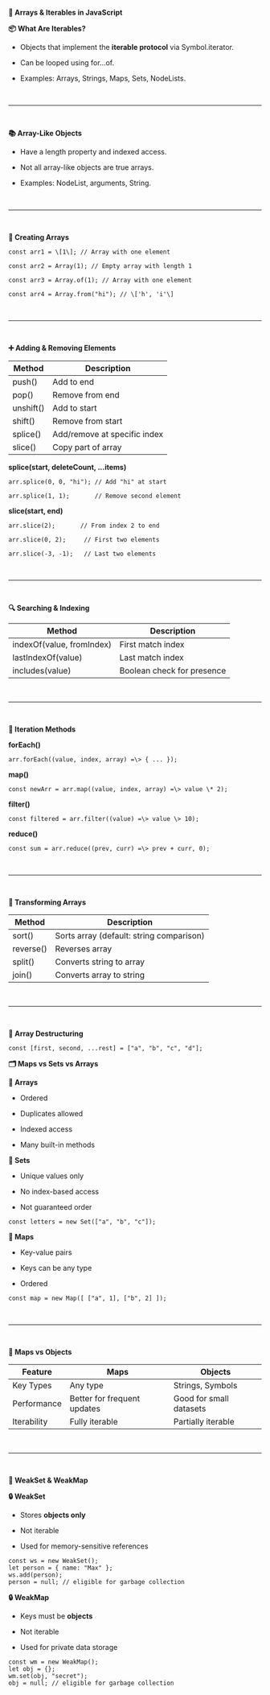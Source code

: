 **🔁 Arrays & Iterables in JavaScript**

**📦 What Are Iterables?**

- Objects that implement the **iterable protocol** via Symbol.iterator.

- Can be looped using for...of.

- Examples: Arrays, Strings, Maps, Sets, NodeLists.

<br/>

---
<br/>

**📚 Array-Like Objects**

- Have a length property and indexed access.

- Not all array-like objects are true arrays.

- Examples: NodeList, arguments, String.

<br/>

---
<br/>

**🧱 Creating Arrays**
```JS
const arr1 = \[1\]; // Array with one element

const arr2 = Array(1); // Empty array with length 1

const arr3 = Array.of(1); // Array with one element

const arr4 = Array.from("hi"); // \['h', 'i'\]
```

<br/>

---
<br/>

**➕ Adding & Removing Elements**

| **Method** | **Description**              |
|------------|------------------------------|
| push()     | Add to end                   |
| pop()      | Remove from end              |
| unshift()  | Add to start                 |
| shift()    | Remove from start            |
| splice()   | Add/remove at specific index |
| slice()    | Copy part of array           |

**splice(start, deleteCount, ...items)**
```JS
arr.splice(0, 0, "hi"); // Add "hi" at start

arr.splice(1, 1);       // Remove second element
```

**slice(start, end)**
```JS
arr.slice(2);       // From index 2 to end

arr.slice(0, 2);     // First two elements

arr.slice(-3, -1);   // Last two elements
```

<br/>

---
<br/>

**🔍 Searching & Indexing**

| **Method**                | **Description**            |
|---------------------------|----------------------------|
| indexOf(value, fromIndex) | First match index          |
| lastIndexOf(value)        | Last match index           |
| includes(value)           | Boolean check for presence |

<br/>

---
<br/>

**🔁 Iteration Methods**

**forEach()**
```JS
arr.forEach((value, index, array) =\> { ... });
```

**map()**
```JS
const newArr = arr.map((value, index, array) =\> value \* 2);
```

**filter()**
```JS
const filtered = arr.filter((value) =\> value \> 10);
```

**reduce()**
```JS
const sum = arr.reduce((prev, curr) =\> prev + curr, 0);
```

<br/>

---
<br/>

**🔄 Transforming Arrays**

| **Method** | **Description**                          |
|------------|------------------------------------------|
| sort()     | Sorts array (default: string comparison) |
| reverse()  | Reverses array                           |
| split()    | Converts string to array                 |
| join()     | Converts array to string                 |

<br/>

---
<br/>

**🧩 Array Destructuring**
```JS
const [first, second, ...rest] = ["a", "b", "c", "d"];
```

**🗂️ Maps vs Sets vs Arrays**

**📌 Arrays**

- Ordered

- Duplicates allowed

- Indexed access

- Many built-in methods

**📌 Sets**

- Unique values only

- No index-based access

- Not guaranteed order

```JS
const letters = new Set(["a", "b", "c"]);
```

**📌 Maps**

- Key-value pairs

- Keys can be any type

- Ordered

```JS
const map = new Map([ ["a", 1], ["b", 2] ]);
```

<br/>

---
<br/>

**🧠 Maps vs Objects**

| **Feature** | **Maps**                    | **Objects**             |
|-------------|-----------------------------|-------------------------|
| Key Types   | Any type                    | Strings, Symbols        |
| Performance | Better for frequent updates | Good for small datasets |
| Iterability | Fully iterable              | Partially iterable      |

<br/>

---
<br/>

**🧹 WeakSet & WeakMap**

**🔒 WeakSet**

- Stores **objects only**

- Not iterable

- Used for memory-sensitive references
```JS
const ws = new WeakSet();
let person = { name: "Max" };
ws.add(person);
person = null; // eligible for garbage collection
```

**🔒 WeakMap**

- Keys must be **objects**

- Not iterable

- Used for private data storage

```JS
const wm = new WeakMap();
let obj = {};
wm.set(obj, "secret");
obj = null; // eligible for garbage collection
```